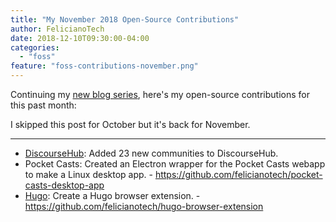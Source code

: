 ```yaml
---
title: "My November 2018 Open-Source Contributions"
author: FelicianoTech
date: 2018-12-10T09:30:00-04:00
categories:
  - "foss"
feature: "foss-contributions-november.png"
---
```


Continuing my [new blog series][1], here's my open-source contributions for this past month:

<!--more-->

I skipped this post for October but it's back for November.

---

- [DiscourseHub][discoursehub]: Added 23 new communities to DiscourseHub.
- Pocket Casts: Created an Electron wrapper for the Pocket Casts webapp to make a Linux desktop app. - <https://github.com/felicianotech/pocket-casts-desktop-app>
- [Hugo][hugo]: Create a Hugo browser extension. - <https://github.com/felicianotech/hugo-browser-extension>



[1]: /blog/january-2017-foss-contributions/
[hugo]: https://gohugo.io/
[discoursehub]: https://DiscourseHub.com
[cibuilds]: https://github.com/cibuilds
[snapcraft]: https://Snapcraft.io
